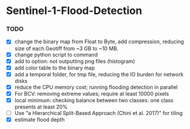 # Sentinel-1-Flood-Detection


### TODO
- [x] change the binary map from Float to Byte, add compression, reducing size of each Geotiff from ~3 GB to ~10 MB.
- [x] change python script to command 
- [x] add to option: not outputting png files (histogram)
- [x] add color table to the binary map 
- [x] add a temporal folder, for tmp file, reducing the IO burden for network disks
- [x] reduce the CPU memory cost; running flooding detection in parallel
- [x] For BCV: removing extreme values; require at least 10000 pixels
- [x] local minimum: checking balance between two classes: one class presents at least 20% 
- [ ] Use "a Hierarchical Split-Based Approach (Chini et al. 2017)" for tiling 
- [x] estimate flood depth
